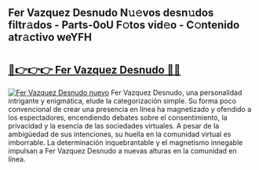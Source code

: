 ## Fer Vazquez Desnudo N𝚞𝚎vos desn𝚞dos filtr𝚊dos - Parts-0oU F𝚘tos vid𝚎o - C𝚘ntenido atr𝚊ctivo weYFH

# <h2><a href="http://mb9gioc.tromn.icu/?c=Fer+Vazquez+Desnudo">🔗👉👉👉 Fer Vazquez Desnudo 🔗🔗</a></h2>

[![Fer Vazquez Desnudo nuevo](https://i.imgur.com/pEAQMta.gif)](http://mb9gioc.tromn.icu/?c=Fer+Vazquez+Desnudo)
Fer Vazquez Desnudo, una personalidad intrigante y enigmática, elude la categorización simple. Su forma poco convencional de crear una presencia en línea ha magnetizado y ofendido a los espectadores, encendiendo debates sobre el consentimiento, la privacidad y la esencia de las sociedades virtuales. A pesar de la ambigüedad de sus intenciones, su huella en la comunidad virtual es imborrable. La determinación inquebrantable y el magnetismo innegable impulsan a Fer Vazquez Desnudo a nuevas alturas en la comunidad en línea.
